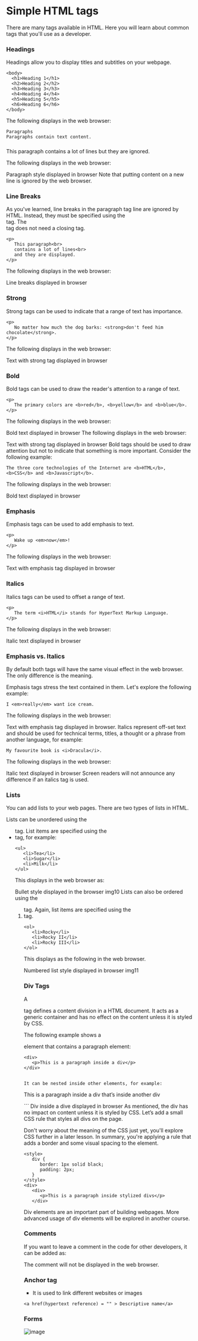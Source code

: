 # Simple HTML tags
There are many tags available in HTML. Here you will learn about common tags that you'll use as a developer.

###  Headings
Headings allow you to display titles and subtitles on your webpage.

```
<body>
  <h1>Heading 1</h1>
  <h2>Heading 2</h2>
  <h3>Heading 3</h3>
  <h4>Heading 4</h4>
  <h5>Heading 5</h5>
  <h6>Heading 6</h6>
</body>

```
The following displays in the web browser:

``` Heading style displayed in browser
Paragraphs
Paragraphs contain text content. 

```


### <p>
  
   This paragraph
   contains a lot of lines
   but they are ignored.
  
</p>
The following displays in the web browser: 

Paragraph style displayed in browser 
Note that putting content on a new line is ignored by the web browser.


### Line Breaks
As you've learned, line breaks in the paragraph tag line are ignored by HTML. Instead, they must be specified using the <br> tag. The <br> tag does not need a closing tag.

```
<p>
   This paragraph<br>
   contains a lot of lines<br>
   and they are displayed.
</p>
```

The following displays in the web browser: 

Line breaks displayed in browser 


### Strong

Strong tags can be used to indicate that a range of text has importance.

```
<p>
   No matter how much the dog barks: <strong>don't feed him chocolate</strong>.
</p>
```
The following displays in the web browser: 

Text with strong tag displayed in browser 


### Bold
Bold tags can be used to draw the reader's attention to a range of text.

```
<p>
   The primary colors are <b>red</b>, <b>yellow</b> and <b>blue</b>.
</p>
```
The following displays in the web browser: 

Bold text displayed in browser 
The following displays in the web browser: 

Text with strong tag displayed in browser 
Bold tags should be used to draw attention but not to indicate that something is more important. Consider the following example:
```
The three core technologies of the Internet are <b>HTML</b>, <b>CSS</b> and <b>Javascript</b>.
```
The following displays in the web browser: 

Bold text displayed in browser 

### Emphasis
Emphasis tags can be used to add emphasis to text.

```
<p>
   Wake up <em>now</em>!
</p>

```
The following displays in the web browser: 

Text with emphasis tag displayed in browser 

### Italics
Italics tags can be used to offset a range of text.

```
<p>
   The term <i>HTML</i> stands for HyperText Markup Language.
</p>
```
The following displays in the web browser: 

Italic text displayed in browser 

### Emphasis vs. Italics
By default both tags will have the same visual effect in the web browser. The only difference is the meaning.

Emphasis tags stress the text contained in them. Let's explore the following example:

```
I <em>really</em> want ice cream.
```
The following displays in the web browser: 

Text with emphasis tag displayed in browser. 
Italics represent off-set text and should be used for technical terms, titles, a thought or a phrase from another language, for example:

```
My favourite book is <i>Dracula</i>.
```
The following displays in the web browser: 

Italic text displayed in browser
Screen readers will not announce any difference if an italics tag is used.

### Lists
You can add lists to your web pages. There are two types of lists in HTML.

Lists can be unordered using the <ul> tag. List items are specified using the <li> tag, for example:

```
<ul>
   <li>Tea</li>
   <li>Sugar</li>
   <li>Milk</li>
</ul>
```
This displays in the web browser as:

Bullet style displayed in the browser img10
Lists can also be ordered using the <ol> tag. Again, list items are specified using the <li> tag.

```
<ol>
   <li>Rocky</li>
   <li>Rocky II</li>
   <li>Rocky III</li>
</ol>
```
This displays as the following in the web browser.

Numbered list style displayed in browser img11

### Div Tags
A <div> tag defines a content division in a HTML document. It acts as a generic container and has no effect on the content unless it is styled by CSS.

The following example shows a <div> element that contains a paragraph element:

```
<div>
   <p>This is a paragraph inside a div</p>
</div>
  

It can be nested inside other elements, for example:

```
<div>
   <div>
      <p>This is a paragraph inside a div that’s inside another div</p>
   </div>
</div>
```
Div inside a dive displayed in browser 
As mentioned, the div has no impact on content unless it is styled by CSS. Let’s add a small CSS rule that styles all divs on the page.

Don't worry about the meaning of the CSS just yet, you'll explore CSS further in a later lesson. In summary, you're applying a rule that adds a border and some visual spacing to the element.

```
<style>
   div {
      border: 1px solid black;
      padding: 2px;
   }
</style>
<div>
   <div>
      <p>This is a paragraph inside stylized divs</p>
   </div>
```

Div elements are an important part of building webpages. More advanced usage of div elements will be explored in another course.

### Comments
If you want to leave a comment in the code for other developers, it can be added as:

<!-- This is a comment --> 

The comment will not be displayed in the web browser.
### Anchor tag <a> </a>

  - It is used to link different websites or images
  
  ```
  <a href(hypertext reference) = "" > Descriptive name</a>
  ```  
  
 ### Forms
  
  ![image](https://user-images.githubusercontent.com/96974600/209425406-b762ee67-5961-4917-8c83-6384af548b24.png)

